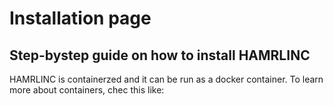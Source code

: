 # Installation page

## Step-bystep guide on how to install HAMRLINC

HAMRLINC is containerzed and it can be run as a docker container. To learn more about containers, chec this like: 